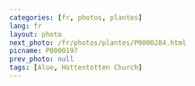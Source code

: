 ```yaml
---
categories: [fr, photos, plantes]
lang: fr
layout: photo
next_photo: /fr/photos/plantes/P0000284.html
picname: P0000197
prev_photo: null
tags: [Aloe, Hottentotten Church]
---
```

